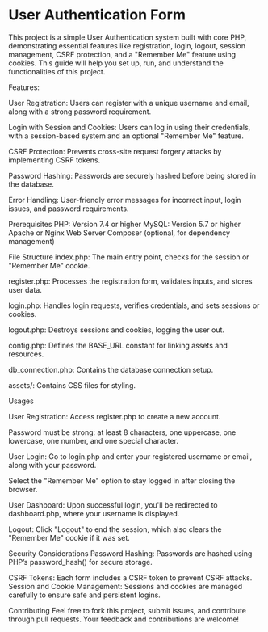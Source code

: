 ﻿# User Authentication Form
This project is a simple User Authentication system built with core PHP, demonstrating essential features like registration, login, logout, session management, CSRF protection, and a "Remember Me" feature using cookies. This guide will help you set up, run, and understand the functionalities of this project.

Features:

User Registration: Users can register with a unique username and email, along with a strong password requirement.

Login with Session and Cookies: Users can log in using their credentials, with a session-based system and an optional "Remember Me" feature.

CSRF Protection: Prevents cross-site request forgery attacks by implementing CSRF tokens.

Password Hashing: Passwords are securely hashed before being stored in the database.

Error Handling: User-friendly error messages for incorrect input, login issues, and password requirements.

Prerequisites
PHP: Version 7.4 or higher
MySQL: Version 5.7 or higher
Apache or Nginx Web Server
Composer (optional, for dependency management)

File Structure
index.php: The main entry point, checks for the session or "Remember Me" cookie.

register.php: Processes the registration form, validates inputs, and stores user data.

login.php: Handles login requests, verifies credentials, and sets sessions or cookies.

logout.php: Destroys sessions and cookies, logging the user out.

config.php: Defines the BASE_URL constant for linking assets and resources.

db_connection.php: Contains the database connection setup.

assets/: Contains CSS files for styling.

Usages

User Registration:
Access register.php to create a new account.

Password must be strong: at least 8 characters, one uppercase, one lowercase, one number, and one special character.

User Login:
Go to login.php and enter your registered username or email, along with your password.

Select the "Remember Me" option to stay logged in after closing the browser.

User Dashboard:
Upon successful login, you'll be redirected to dashboard.php, where your username is displayed.

Logout:
Click "Logout" to end the session, which also clears the "Remember Me" cookie if it was set.

Security Considerations
Password Hashing: Passwords are hashed using PHP’s password_hash() for secure storage.

CSRF Tokens: Each form includes a CSRF token to prevent CSRF attacks.
Session and Cookie Management: Sessions and cookies are managed carefully to ensure safe and persistent logins.

Contributing
Feel free to fork this project, submit issues, and contribute through pull requests. Your feedback and contributions are welcome!
